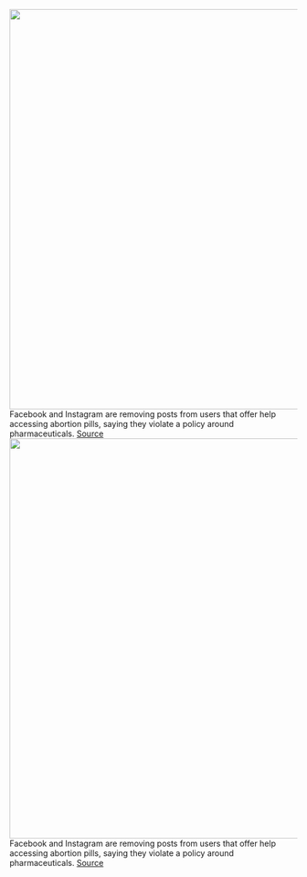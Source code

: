 <img src='https://cdn.vox-cdn.com/thumbor/t_V6vCgXIh_JYJibzjRXCeSdLgU=/0x0:2040x1360/1200x800/filters:focal(857x517:1183x843)/cdn.vox-cdn.com/uploads/chorus_image/image/71025804/acastro_180806_1777_facebook_0001.0.jpg' width='700px' /><br/>
Facebook and Instagram are removing posts from users that offer help accessing abortion pills, saying they violate a policy around pharmaceuticals.
<a href='https://www.theverge.com/2022/6/28/23186708/facebook-instagram-abortion-pills-posts-ban-mifepristone-misoprostol'> Source <a/><img src='https://cdn.vox-cdn.com/thumbor/t_V6vCgXIh_JYJibzjRXCeSdLgU=/0x0:2040x1360/1200x800/filters:focal(857x517:1183x843)/cdn.vox-cdn.com/uploads/chorus_image/image/71025804/acastro_180806_1777_facebook_0001.0.jpg' width='700px' /><br/>
Facebook and Instagram are removing posts from users that offer help accessing abortion pills, saying they violate a policy around pharmaceuticals.
<a href='https://www.theverge.com/2022/6/28/23186708/facebook-instagram-abortion-pills-posts-ban-mifepristone-misoprostol'> Source <a/>